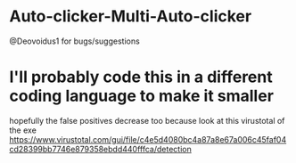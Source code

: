 # Auto-clicker-Multi-Auto-clicker
 @Deovoidus1 for bugs/suggestions
 # I'll probably code this in a different coding language to make it smaller
hopefully the false positives decrease too because look at this virustotal of the exe
https://www.virustotal.com/gui/file/c4e5d4080bc4a87a8e67a006c45faf04cd28399bb7746e879358ebdd440fffca/detection
